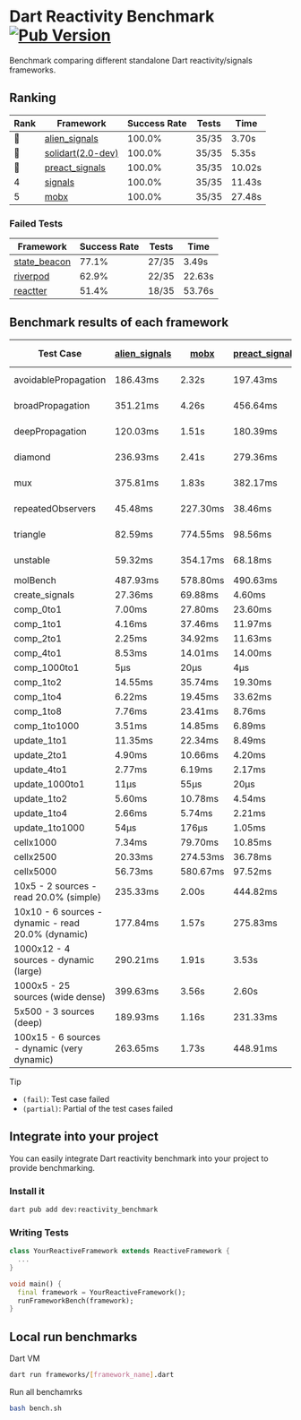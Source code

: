 # Dart Reactivity Benchmark [![Pub Version](https://img.shields.io/pub/v/reactivity_benchmark)](https://pub.dev/packages/reactivity_benchmark)

Benchmark comparing different standalone Dart reactivity/signals frameworks.

## Ranking

<!-- ranking start -->
| Rank | Framework | Success Rate | Tests | Time |
|------|-----------|--------------|-------|------|
| 🥇 | [alien_signals](https://github.com/medz/alien-signals-dart) | 100.0% | 35/35 | 3.70s |
| 🥈 | [solidart(2.0-dev)](https://github.com/nank1ro/solidart/tree/dev) | 100.0% | 35/35 | 5.35s |
| 🥉 | [preact_signals](https://pub.dev/packages/preact_signals) | 100.0% | 35/35 | 10.02s |
| 4 | [signals](https://github.com/rodydavis/signals.dart) | 100.0% | 35/35 | 11.43s |
| 5 | [mobx](https://github.com/mobxjs/mobx.dart) | 100.0% | 35/35 | 27.48s |

<!-- ranking end -->

### **Failed Tests**

<!-- fail start -->
| Framework | Success Rate | Tests | Time |
|-----------|--------------|-------|------|
| [state_beacon](https://github.com/jinyus/dart_beacon) | 77.1% | 27/35 | 3.49s |
| [riverpod](https://github.com/rrousselGit/riverpod) | 62.9% | 22/35 | 22.63s |
| [reactter](https://github.com/2devs-team/reactter) | 51.4% | 18/35 | 53.76s |

<!-- fail end -->

## Benchmark results of each framework

<!-- test-case start -->
| Test Case | [alien_signals](https://github.com/medz/alien-signals-dart) | [mobx](https://github.com/mobxjs/mobx.dart) | [preact_signals](https://pub.dev/packages/preact_signals) | [reactter](https://github.com/2devs-team/reactter) | [riverpod](https://github.com/rrousselGit/riverpod) | [signals](https://github.com/rodydavis/signals.dart) | [solidart(2.0-dev)](https://github.com/nank1ro/solidart/tree/dev) | [state_beacon](https://github.com/jinyus/dart_beacon) |
|---|---|---|---|---|---|---|---|---|
| avoidablePropagation | 186.43ms | 2.32s | 197.43ms | 1.25s | 1.41s | 209.40ms | 273.50ms | 152.09ms (fail) |
| broadPropagation | 351.21ms | 4.26s | 456.64ms | 4.99s | 81.42ms (fail) | 451.91ms | 501.66ms | 5.92ms (fail) |
| deepPropagation | 120.03ms | 1.51s | 180.39ms | 4.00s | 1.89s (fail) | 173.98ms | 175.44ms | 144.65ms (fail) |
| diamond | 236.93ms | 2.41s | 279.36ms | 14.03s (fail) | 2.60s (fail) | 288.63ms | 362.19ms | 188.41ms (fail) |
| mux | 375.81ms | 1.83s | 382.17ms | 1.02s | 589.68ms (fail) | 407.25ms | 438.60ms | 192.64ms (fail) |
| repeatedObservers | 45.48ms | 227.30ms | 38.46ms | 9.74s | 394.09ms (fail) | 45.68ms | 78.73ms | 52.29ms (fail) |
| triangle | 82.59ms | 774.55ms | 98.56ms | 4.52s | 930.06ms (fail) | 102.23ms | 120.52ms | 77.14ms (fail) |
| unstable | 59.32ms | 354.17ms | 68.18ms | 7.64s | 615.76ms (fail) | 74.82ms | 94.30ms | 337.28ms (fail) |
| molBench | 487.93ms | 578.80ms | 490.63ms | 5.90s | 11.66ms | 488.59ms | 493.84ms | 986μs |
| create_signals | 27.36ms | 69.88ms | 4.60ms | 13.34ms | 24.26ms | 26.23ms | 56.43ms | 70.54ms |
| comp_0to1 | 7.00ms | 27.80ms | 23.60ms | 13.68ms | 14.00ms | 12.37ms | 26.08ms | 62.96ms |
| comp_1to1 | 4.16ms | 37.46ms | 11.97ms | 99.56ms | 23.39ms | 28.94ms | 37.95ms | 63.28ms |
| comp_2to1 | 2.25ms | 34.92ms | 11.63ms | 72.37ms | 23.84ms | 9.54ms | 26.17ms | 40.83ms |
| comp_4to1 | 8.53ms | 14.01ms | 14.00ms | 85.23ms | 5.85ms | 1.99ms | 8.72ms | 17.26ms |
| comp_1000to1 | 5μs | 20μs | 4μs | 59.32ms | 3μs | 8μs | 15μs | 46μs |
| comp_1to2 | 14.55ms | 35.74ms | 19.30ms | 66.89ms | 13.12ms | 17.32ms | 32.87ms | 46.23ms |
| comp_1to4 | 6.22ms | 19.45ms | 33.62ms | 99.18ms | 25.42ms | 9.48ms | 20.42ms | 45.35ms |
| comp_1to8 | 7.76ms | 23.41ms | 8.76ms | 116.37ms | 5.09ms | 7.00ms | 24.10ms | 44.78ms |
| comp_1to1000 | 3.51ms | 14.85ms | 6.89ms | 47.90ms | 4.15ms | 4.54ms | 15.01ms | 39.79ms |
| update_1to1 | 11.35ms | 22.34ms | 8.49ms | N/A | 85.80ms | 9.29ms | 16.16ms | 5.73ms |
| update_2to1 | 4.90ms | 10.66ms | 4.20ms | N/A | 43.09ms | 4.71ms | 7.91ms | 2.89ms |
| update_4to1 | 2.77ms | 6.19ms | 2.17ms | N/A | 20.07ms | 2.33ms | 4.08ms | 1.47ms |
| update_1000to1 | 11μs | 55μs | 20μs | N/A | 171μs | 22μs | 40μs | 15μs |
| update_1to2 | 5.60ms | 10.78ms | 4.54ms | N/A | 44.88ms | 4.89ms | 8.14ms | 2.94ms |
| update_1to4 | 2.66ms | 5.74ms | 2.21ms | N/A | 21.33ms | 2.28ms | 4.06ms | 1.47ms |
| update_1to1000 | 54μs | 176μs | 1.05ms | N/A | 92μs | 44μs | 150μs | 397μs |
| cellx1000 | 7.34ms | 79.70ms | 10.85ms | N/A | N/A | 10.83ms | 13.11ms | 5.94ms |
| cellx2500 | 20.33ms | 274.53ms | 36.78ms | N/A | N/A | 41.06ms | 53.33ms | 27.96ms |
| cellx5000 | 56.73ms | 580.67ms | 97.52ms | N/A | N/A | 100.33ms | 143.31ms | 81.77ms |
| 10x5 - 2 sources - read 20.0% (simple) | 235.33ms | 2.00s | 444.82ms | N/A | 2.27s | 509.89ms | 350.15ms | 241.96ms |
| 10x10 - 6 sources - dynamic - read 20.0% (dynamic) | 177.84ms | 1.57s | 275.83ms | N/A | 1.50s (partial) | 276.43ms | 243.86ms | 201.89ms |
| 1000x12 - 4 sources - dynamic (large) | 290.21ms | 1.91s | 3.53s | N/A | 2.49s (partial) | 3.86s | 475.81ms | 356.08ms |
| 1000x5 - 25 sources (wide dense) | 399.63ms | 3.56s | 2.60s | N/A | 4.27s | 3.54s | 594.00ms | 504.94ms |
| 5x500 - 3 sources (deep) | 189.93ms | 1.16s | 231.33ms | N/A | 1.44s | 225.75ms | 255.50ms | 203.43ms |
| 100x15 - 6 sources - dynamic (very dynamic) | 263.65ms | 1.73s | 448.91ms | N/A | 1.78s (partial) | 470.94ms | 388.91ms | 272.70ms |

<!-- test-case end -->

> [!TIP]
> - `(fail)`: Test case failed
> - `(partial)`: Partial of the test cases failed

## Integrate into your project

You can easily integrate Dart reactivity benchmark into your project to provide benchmarking.

### Install it

```bash
dart pub add dev:reactivity_benchmark
```

### Writing Tests

```dart
class YourReactiveFramework extends ReactiveFramework {
  ...
}

void main() {
  final framework = YourReactiveFramework();
  runFrameworkBench(framework);
}
```

## Local run benchmarks

Dart VM
```bash
dart run frameworks/[framework_name].dart
```

Run all benchamrks
```bash
bash bench.sh
```
